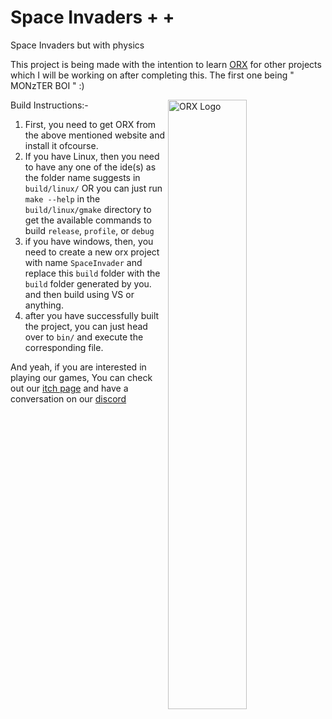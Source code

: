 # Space Invaders + +
Space Invaders but with physics


This project is being made with the intention to learn [ORX](https://orx-project.org/) for other projects which I will be working on after completing this.
The first one being " MONzTER BOI " :)

<img src=https://github.com/iMADi-ARCH/SpaceInvadersPlusPlus/blob/master/data/texture/logo.png width=50% align="right" alt="ORX Logo">

Build Instructions:-
1) First, you need to get ORX from the above mentioned website and install it ofcourse.
2) If you have Linux, then you need to have any one of the ide(s) as the folder name suggests in `build/linux/` OR you can just run `make --help` in the `build/linux/gmake` directory to get the available commands to build `release`, `profile`, or `debug` 
3) if you have windows, then, you need to create a new orx project with name `SpaceInvader` and replace this `build` folder with the `build` folder generated by you. and then build using VS or anything.
4) after you have successfully built the project, you can just head over to `bin/` and execute the corresponding file.


And yeah, if you are interested in playing our games, You can check out our [itch page](https://monzter-games.itch.io/) and have a conversation on our [discord](https://discord.gg/JWsuCXSwnp)
